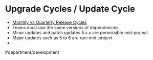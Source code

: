 # Upgrade Cycles / Update Cycle
* [Monthly vs Quarterly Release Cycles](https://www.plutora.com/blog/monthly-vs-quarterly-release-cycles)
* Teams must use the same versions of dependencies
* Minor updates and patch updates 5.x.x are permissible mid-project
* Major updates such as 5 to 6 are rare mid-project
* 

#department/development